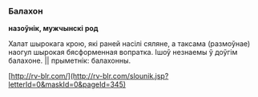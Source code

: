 ### Балахон
**назоўнік, мужчынскі род**

Халат шырокага крою, які раней насілі сяляне, а таксама (размоўнае) наогул шырокая бясформенная вопратка. Ішоў незнаемы ў доўгім балахоне. || прыметнік: балахонны.

<a rel="author">[http://rv-blr.com/](http://rv-blr.com/slounik.jsp?letterId=0&maskId=0&pageId=345)</a>
